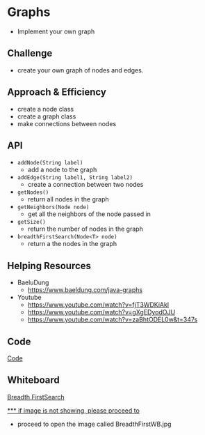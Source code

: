 # Graphs
- Implement your own graph

## Challenge
- create your own graph of nodes and edges.

## Approach & Efficiency
- create a node class
- create a graph class
- make connections between nodes

## API
- ```addNode(String label)```
  - add a node to the graph
- ```addEdge(String label1, String label2)```
  - create a connection between two nodes
- ```getNodes()```
  - return all nodes in the graph
- ```getNeighbors(Node node)```
  - get all the neighbors of the node passed in
- ```getSize()```
  - return the number of nodes in the graph
- ```breadthFirstSearch(Node<T> node)```
  - return a the nodes in the graph

## Helping Resources
- BaeluDung
  - https://www.baeldung.com/java-graphs
- Youtube
  - https://www.youtube.com/watch?v=fjT3WDKiAkI
  - https://www.youtube.com/watch?v=gXgEDyodOJU
  - https://www.youtube.com/watch?v=zaBhtODEL0w&t=347s

## Code
[Code](../../src/main/java/code401Challenges/Graph/Graph.java)


## Whiteboard
[Breadth FirstSearch](../img/BreadthFirstWB.jpg)

[*** if image is not showing, please proceed to](../img)
  - proceed to open the image called BreadthFirstWB.jpg



